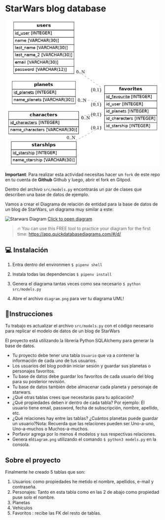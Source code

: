 # StarWars blog database

<img src="diagram.png" alt="diagrama">

**Important**: Para realizar esta actividad necesitas hacer un  `fork` de este repo en tu cuenta de **Github** Github y luego, abrir el fork en Gitpod.

Dentro del archivo `src/models.py` encontrarás un par de clases que describen una base de datos de ejemplo.



Vamos a crear el Diagrama de relación de entidad para la base de datos de un blog de StarWars, un diagrama muy similar a este:

![Starwars Diagram](https://github.com/breatheco-de/exercise-starwars-data-modeling/blob/master/assets/example.png?raw=true)
[Click to open diagram](https://app.quickdatabasediagrams.com/#/d/LxNXQZ)

> 🔥 You can use this FREE tool to practice your diagram for the first time: https://app.quickdatabasediagrams.com/#/d/

## 💻 Instalación

1. Entra dentro del environmen `$ pipenv shell`

2. Instala todas las dependencias `$ pipenv install`

3. Genera el diagrama tantas veces como sea necesario `$ python src/models.py`

4. Abre el archivo `diagram.png` para ver tu diagrama UML!


## 📝Instrucciones

Tu trabajo es actualizar el archivo `src/models.py` con el código necesario para replicar el modelo de datos de un blog de StarWars

El proyecto está utilizando la librería Python SQLAlchemy para generar la base de datos.

- Tu proyecto debe tener una tabla `Usuario` que va a contener la información de cada uno de tus usuarios.
- Los usuarios del blog podrán iniciar sesión y guardar sus planetas o personajes favoritos.
- Tu base de datos debe guardar los favoritos de cada usuario del blog para su posterior revisión.
- Tu base de datos también debe almacenar cada planeta y personaje de starwars.
- ¿Qué otras tablas crees que necesitarás para tu aplicación?
- ¿Qué propiedades deben ir dentro de cada tabla? Por ejemplo: El usuario tiene email, password, fecha de subscripción, nombre, apellido, etc.
- ¿Qué relaciones hay entre las tablas? ¿Cuántos planetas puede guardar un usuario?Nota: Recuerda que las relaciones pueden ser Uno-a-uno, Uno-a-muchos o Muchos-a-muchos.
- Porfavor agrega por lo menos 4 modelos y sus respectivas relaciones.
- Genera el`diagram.png` utilizando el comando `$ python3 models.py` en la consola.

## Sobre el proyecto

Finalmente he creado 5 tablas que son:
1) Usuarios: como propiedades he metido el nombre, apellidos, e-mail y contraseña.
2) Personajes: Tanto en esta tabla como en las 2 de abajo como propiedad puse solo el nombre.
3) Planetas
4) Vehículos
5) Favoritos : recibe las FK del resto de tablas.




